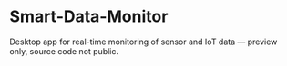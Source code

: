 # Smart-Data-Monitor
Desktop app for real-time monitoring of sensor and IoT data — preview only, source code not public.
